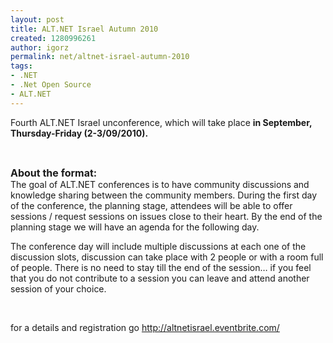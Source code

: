 ```yaml
---
layout: post
title: ALT.NET Israel Autumn 2010
created: 1280996261
author: igorz
permalink: net/altnet-israel-autumn-2010
tags:
- .NET
- .Net Open Source
- ALT.NET
---
```

<p><span class="vevent"><span class="description">Fourth ALT.NET Israel unconference, which will take place <strong>in September, Thursday-Friday (2-3/09/2010).</strong></span></span></p>
<p><span class="vevent"><span class="description">
<p>&nbsp;</p>
<p><strong><font size="3">About the format:     </font><br />
</strong>The goal of ALT.NET  conferences is to have community discussions and knowledge sharing  between the community members. During the first day of the conference,  the planning stage, attendees will be able to offer sessions / request  sessions on issues close to their heart. By the end of the planning stage  we will have an agenda for the following day.</p>
<p>The conference  day will include multiple discussions at each one of the discussion  slots, discussion can take place with 2 people or with a room full of  people. There is no need to stay till the end of the session&hellip; if you  feel that you do not contribute to a session you can leave and attend  another session of your choice.</p>
<p>&nbsp;</p>
<p>for a details and registration go <a href="http://altnetisrael.eventbrite.com/">http://altnetisrael.eventbrite.com/</a></p>
</span></span></p>
